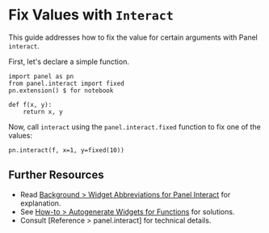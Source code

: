 # Fix Values with `Interact`

This guide addresses how to fix the value for certain arguments with Panel `interact`.

First, let's declare a simple function.

```{pyodide}
import panel as pn
from panel.interact import fixed
pn.extension() $ for notebook

def f(x, y):
    return x, y
```

Now, call `interact` using the `panel.interact.fixed` function to fix one of the values:

```{pyodide}
pn.interact(f, x=1, y=fixed(10))
```

## Further Resources

- Read [Background > Widget Abbreviations for Panel Interact](../../background/interact_abbreviations.md) for explanation.
- See [How-to > Autogenerate Widgets for Functions](../interact/index.md) for solutions.
- Consult [Reference > panel.interact] for technical details.
